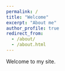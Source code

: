 ```yaml
---
permalink: /
title: "Welcome"
excerpt: "About me"
author_profile: true
redirect_from: 
  - /about/
  - /about.html
---
```


Welcome to my site.
